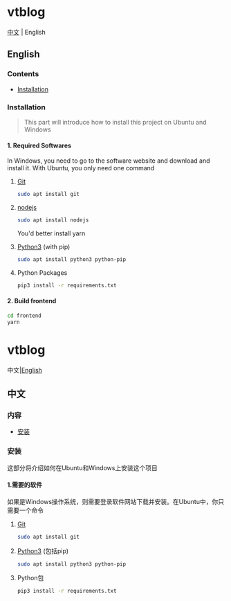 # vtblog

[中文](#中文) | English

## English

### Contents

 - [Installation](#installation)

### Installation

> This part will introduce how to install this project on Ubuntu and Windows

#### 1. Required Softwares

In Windows, you need to go to the software website and download and install it. With Ubuntu, you only need one command

1. [Git](https://git-scm.com/downloads)

   ```bash
   sudo apt install git
   ```
1. [nodejs](https://nodejs.org/en/download/)

   ```bash
   sudo apt install nodejs
   ```

   You'd better install yarn
1. [Python3](https://www.python.org/downloads/) (with pip)

   ```bash
   sudo apt install python3 python-pip
   ```
   
1. Python Packages

   ```bash
   pip3 install -r requirements.txt
   ```

#### 2. Build frontend

```bash
cd frontend
yarn
```

# vtblog

中文|[English](#english)

## 中文

### 内容

 - [安装](#安装)

### 安装

这部分将介绍如何在Ubuntu和Windows上安装这个项目

#### 1.需要的软件

如果是Windows操作系统，则需要登录软件网站下载并安装。在Ubuntu中，你只需要一个命令

1. [Git](https://git-scm.com/downloads)

   ```bash
   sudo apt install git
   ```
1. [Python3](https://www.python.org/downloads/) (包括pip)

   ```bash
   sudo apt install python3 python-pip
   ```
   
1. Python包

   ```bash
   pip3 install -r requirements.txt
   ```